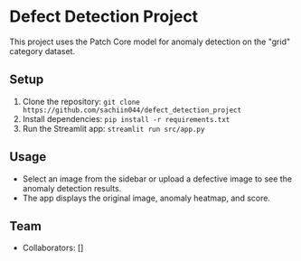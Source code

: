 # Defect Detection Project
This project uses the Patch Core model for anomaly detection on the "grid" category dataset.

## Setup
1. Clone the repository: `git clone https://github.com/sachiin044/defect_detection_project`
2. Install dependencies: `pip install -r requirements.txt`
3. Run the Streamlit app: `streamlit run src/app.py`

## Usage
- Select an image from the sidebar or upload a defective image to see the anomaly detection results.
- The app displays the original image, anomaly heatmap, and score.

## Team
- Collaborators: []
